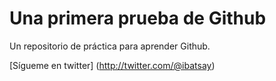 # Una primera prueba de Github
Un repositorio de práctica para aprender Github.

[Sígueme en twitter] (http://twitter.com/@ibatsay)
